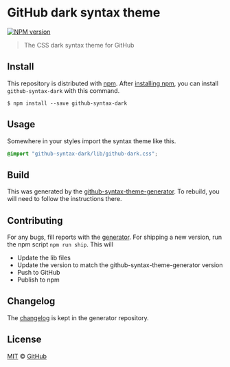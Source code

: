 # GitHub dark syntax theme

[![NPM version](http://img.shields.io/npm/v/github-syntax-dark.svg)](https://www.npmjs.org/package/github-syntax-dark)

> The CSS dark syntax theme for GitHub

## Install

This repository is distributed with [npm][npm]. After [installing npm][install-npm], you can install `github-syntax-dark` with this command.

```
$ npm install --save github-syntax-dark
```

## Usage

Somewhere in your styles import the syntax theme like this.

```css
@import "github-syntax-dark/lib/github-dark.css";
```

## Build

This was generated by the [github-syntax-theme-generator](https://github.com/primer/github-syntax-theme-generator). To rebuild, you will need to follow the instructions there.

## Contributing

For any bugs, fill reports with the [generator](https://github.com/primer/github-syntax-theme-generator/issues). For shipping a new version, run the npm script `npm run ship`. This will

- Update the lib files
- Update the version to match the github-syntax-theme-generator version
- Push to GitHub
- Publish to npm

## Changelog

The [changelog](https://github.com/primer/github-syntax-theme-generator/blob/master/CHANGELOG.md) is kept in the generator repository.

## License

[MIT](./LICENSE) &copy; [GitHub](https://github.com/)

[docs]: http://primercss.io/
[npm]: https://www.npmjs.com/
[install-npm]: https://docs.npmjs.com/getting-started/installing-node
[sass]: http://sass-lang.com/
